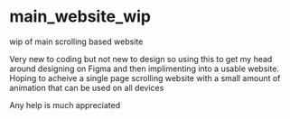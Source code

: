# main_website_wip
wip of main scrolling based website

Very new to coding but not new to design so using this to get my head around designing on Figma and then implimenting into a usable website. Hoping to acheive a single page scrolling website with a small amount of animation that can be used on all devices

Any help is much appreciated
